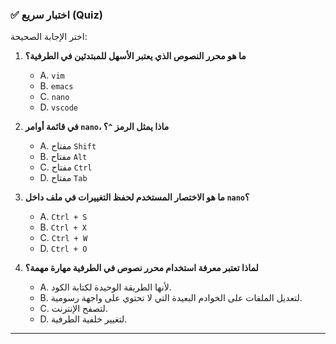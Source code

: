 ### ✅ اختبار سريع (Quiz)
اختر الإجابة الصحيحة:

1.  **ما هو محرر النصوص الذي يعتبر الأسهل للمبتدئين في الطرفية؟**
    * A. `vim`
    * B. `emacs`
    * C. `nano`
    * D. `vscode`

2.  **في قائمة أوامر `nano`، ماذا يمثل الرمز `^`؟**
    * A. مفتاح `Shift`
    * B. مفتاح `Alt`
    * C. مفتاح `Ctrl`
    * D. مفتاح `Tab`

3.  **ما هو الاختصار المستخدم لحفظ التغييرات في ملف داخل `nano`؟**
    * A. `Ctrl + S`
    * B. `Ctrl + X`
    * C. `Ctrl + W`
    * D. `Ctrl + O`

4.  **لماذا تعتبر معرفة استخدام محرر نصوص في الطرفية مهارة مهمة؟**
    * A. لأنها الطريقة الوحيدة لكتابة الكود.
    * B. لتعديل الملفات على الخوادم البعيدة التي لا تحتوي على واجهة رسومية.
    * C. لتصفح الإنترنت.
    * D. لتغيير خلفية الطرفية.

---